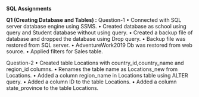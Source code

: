 **SQL Assignments**


**Q1 (Creating Database and Tables) :**
	Question-1
•	Connected with SQL server database engine using SSMS.
•	Created database as school using query and Student database without using query.
•	Created a backup file of database and dropped the database using Drop query.
•	Backup file was restored from SQL server.
•	AdventureWork2019 Db was restored from web source.
•	Applied filters for Sales table.

  Question-2
•	Created table Locations with country_id,country_name and region_id columns.
•	Renames the table name as Locations_new from Locations.
•	Added a column region_name in Locations table using ALTER query.
•	Added a column ID to the table Locations.
•	Added a column state_province to the table Locations.
